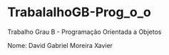 # TrabalalhoGB-Prog_o_o
Trabalho Grau B - Programação Orientada a Objetos

Nome: David Gabriel Moreira Xavier
